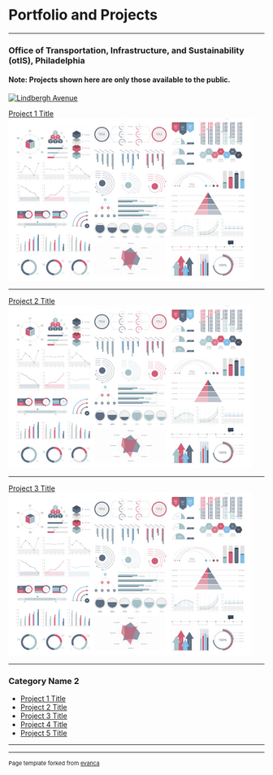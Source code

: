 # Portfolio and Projects

---

### Office of Transportation, Infrastructure, and Sustainability (otIS), Philadelphia
#### Note: Projects shown here are only those available to the public.

[![Lindbergh Avenue][image]][hyperlink]

[hyperlink]: https://github.com/zoenyoo/Portfolio/raw/master/pdf/Lindbergh_Flyer.pdf
[image]:
https://www.gravatar.com/avatar/dd5a7ef1476fb01998a215b1642dfd07
(tooltip)

[Project 1 Title](/sample_page)
<img src="images/dummy_thumbnail.jpg?raw=true"/>

---
[Project 2 Title](/pdf/sample_presentation.pdf)
<img src="images/dummy_thumbnail.jpg?raw=true"/>

---
[Project 3 Title](http://example.com/)
<img src="images/dummy_thumbnail.jpg?raw=true"/>

---

### Category Name 2

- [Project 1 Title](http://example.com/)
- [Project 2 Title](http://example.com/)
- [Project 3 Title](http://example.com/)
- [Project 4 Title](http://example.com/)
- [Project 5 Title](http://example.com/)

---




---
<p style="font-size:11px">Page template forked from <a href="https://github.com/evanca/quick-portfolio">evanca</a></p>
<!-- Remove above link if you don't want to attibute -->
